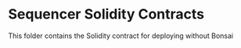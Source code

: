 # Sequencer Solidity Contracts

This folder contains the Solidity contract for deploying without Bonsai